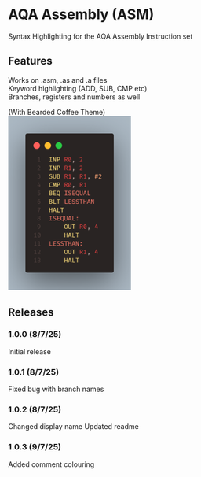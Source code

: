 # AQA Assembly (ASM)
Syntax Highlighting for the AQA Assembly Instruction set

## Features
Works on .asm, .as and .a files<br>
Keyword highlighting (ADD, SUB, CMP etc)<br>
Branches, registers and numbers as well

(With Bearded Coffee Theme)<br>
<img src="images/example1.png" width="250px"></img>

## Releases
### 1.0.0 (8/7/25)
Initial release
### 1.0.1 (8/7/25)
Fixed bug with branch names
### 1.0.2 (8/7/25)
Changed display name
Updated readme
### 1.0.3 (9/7/25)
Added comment colouring